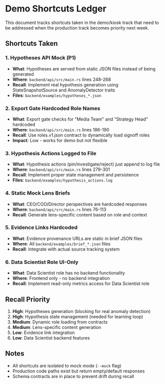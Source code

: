 # Demo Shortcuts Ledger

This document tracks shortcuts taken in the demo/kiosk track that need to be addressed when the production track becomes priority next week.

## Shortcuts Taken

### 1. Hypotheses API Mock (P1)
- **What**: Hypotheses are served from static JSON files instead of being generated
- **Where**: `backend/api/src/main.rs` lines 248-268
- **Recall**: Implement real hypothesis generation using StateSnapshotSource and AnomalyDetector traits
- **Files**: `backend/examples/hypotheses_*.json`

### 2. Export Gate Hardcoded Role Names
- **What**: Export gate checks for "Media Team" and "Strategy Head" hardcoded
- **Where**: `backend/api/src/main.rs` lines 186-190
- **Recall**: Use roles.v1.json contract to dynamically load signoff roles
- **Impact**: Low - works for demo but not flexible

### 3. Hypothesis Actions Logged to File
- **What**: Hypothesis actions (pin/investigate/reject) just append to log file
- **Where**: `backend/api/src/main.rs` lines 279-301
- **Recall**: Implement proper state management and persistence
- **Files**: `backend/examples/hypothesis_actions.log`

### 4. Static Mock Lens Briefs
- **What**: CEO/COO/Director perspectives are hardcoded responses
- **Where**: `backend/api/src/main.rs` lines 76-113
- **Recall**: Generate lens-specific content based on role and context

### 5. Evidence Links Hardcoded
- **What**: Evidence provenance URLs are static in brief JSON files
- **Where**: All `backend/examples/brief_*.json` files
- **Recall**: Integrate with actual source tracking system

### 6. Data Scientist Role UI-Only
- **What**: Data Scientist role has no backend functionality
- **Where**: Frontend only - no backend integration
- **Recall**: Implement read-only metrics access for Data Scientist role

## Recall Priority

1. **High**: Hypotheses generation (blocking for real anomaly detection)
2. **High**: Hypothesis state management (needed for learning loop)
3. **Medium**: Dynamic role loading from contracts
4. **Medium**: Lens-specific content generation
5. **Low**: Evidence link integration
6. **Low**: Data Scientist backend features

## Notes

- All shortcuts are isolated to mock mode (`--mock` flag)
- Production code paths exist but return empty/default responses
- Schema contracts are in place to prevent drift during recall